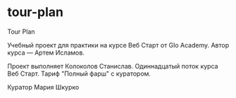 # tour-plan

Tour Plan

Учебный проект для практики на курсе Веб Старт от Glo Academy. Автор курса — Артем Исламов.

Проект выполняет
Колоколов Станислав. Одиннадцатый поток курса Веб Старт. Тариф "Полный фарш" с куратором.

Куратор
Мария Шкурко
